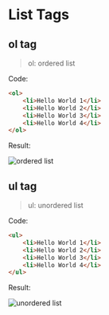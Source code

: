 # List Tags

## ol tag

> ol: ordered list

Code:

```HTML
<ol>
    <li>Hello World 1</li>
    <li>Hello World 2</li>
    <li>Hello World 3</li>
    <li>Hello World 4</li>
</ol>
```

Result:

<img src="/TIL/Screenshots/ol-result.JPG" alt="ordered list">

## ul tag

> ul: unordered list

Code:

```HTML
<ul>
    <li>Hello World 1</li>
    <li>Hello World 2</li>
    <li>Hello World 3</li>
    <li>Hello World 4</li>
</ul>
```

Result:

<img src="/TIL/Screenshots/ul-result.JPG" alt="unordered list">

